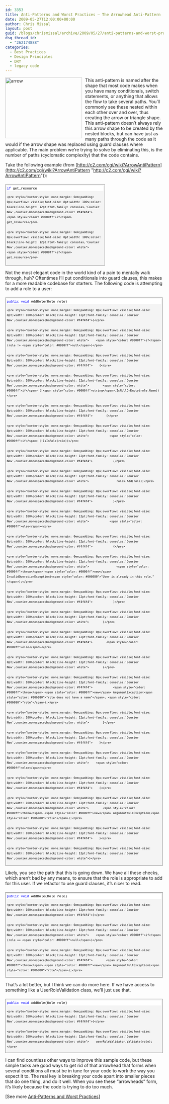 ```yaml
---
id: 3353
title: Anti-Patterns and Worst Practices – The Arrowhead Anti-Pattern
date: 2009-05-27T12:00:00+00:00
author: Chris Missal
layout: post
guid: /blogs/chrismissal/archive/2009/05/27/anti-patterns-and-worst-practices-the-arrowhead-anti-pattern.aspx
dsq_thread_id:
  - "262174888"
categories:
  - Best Practices
  - Design Principles
  - DRY
  - legacy code
---
```

[<img style="border-top-width: 0px;border-left-width: 0px;border-bottom-width: 0px;margin: 0px 10px 0px 0px;border-right-width: 0px" alt="arrow" src="//lostechies.com/chrismissal/files/2011/03/arrow_thumb_093FEC00.jpg" width="244" align="left" border="0" height="193" />](//lostechies.com/chrismissal/files/2011/03/arrow_59824380.jpg)

This anti-pattern is named after the shape that most code makes when you have many conditionals, switch statements, or anything that allows the flow to take several paths. You&rsquo;ll commonly see these nested within each other over and over, thus creating the arrow or triangle shape. This anti-pattern doesn&rsquo;t always rely this arrow shape to be created by the nested blocks, but can have just as many paths through the code as it would if the arrow shape was replaced using guard clauses where applicable. The main problem we&rsquo;re trying to solve by eliminating this, is the number of paths (cyclomatic complexity) that the code contains.

Take the following example (from [http://c2.com/cgi/wiki?ArrowAntiPattern](http://c2.com/cgi/wiki?ArrowAntiPattern "http://c2.com/cgi/wiki?ArrowAntiPattern")):

<div style="border: 1px solid gray;margin: 20px 0px 10px;padding: 4px;overflow: auto;font-size: 8pt;width: 60.98%;cursor: text;line-height: 12pt;font-family: consolas,'Courier New',courier,monospace;height: 248px;background-color: #f4f4f4">
  <div style="border-style: none;padding: 0px;overflow: visible;font-size: 8pt;width: 100%;color: black;line-height: 12pt;font-family: consolas,'Courier New',courier,monospace;background-color: #f4f4f4">
    <pre style="border-style: none;margin: 0em;padding: 0px;overflow: visible;font-size: 8pt;width: 100%;color: black;line-height: 12pt;font-family: consolas,'Courier New',courier,monospace;background-color: white"><span style="color: #0000ff">if</span> get_resource</pre>
    
    <pre style="border-style: none;margin: 0em;padding: 0px;overflow: visible;font-size: 8pt;width: 100%;color: black;line-height: 12pt;font-family: consolas,'Courier New',courier,monospace;background-color: #f4f4f4">    <span style="color: #0000ff">if</span> get_resource</pre>
    
    <pre style="border-style: none;margin: 0em;padding: 0px;overflow: visible;font-size: 8pt;width: 100%;color: black;line-height: 12pt;font-family: consolas,'Courier New',courier,monospace;background-color: white">        <span style="color: #0000ff">if</span> get_resource</pre>
    
    <pre style="border-style: none;margin: 0em;padding: 0px;overflow: visible;font-size: 8pt;width: 100%;color: black;line-height: 12pt;font-family: consolas,'Courier New',courier,monospace;background-color: #f4f4f4">            <span style="color: #0000ff">if</span> get_resource</pre>
    
    <pre style="border-style: none;margin: 0em;padding: 0px;overflow: visible;font-size: 8pt;width: 100%;color: black;line-height: 12pt;font-family: consolas,'Courier New',courier,monospace;background-color: white">                <span style="color: #0000ff">do</span> something</pre>
    
    <pre style="border-style: none;margin: 0em;padding: 0px;overflow: visible;font-size: 8pt;width: 100%;color: black;line-height: 12pt;font-family: consolas,'Courier New',courier,monospace;background-color: #f4f4f4">                free_resource</pre>
    
    <pre style="border-style: none;margin: 0em;padding: 0px;overflow: visible;font-size: 8pt;width: 100%;color: black;line-height: 12pt;font-family: consolas,'Courier New',courier,monospace;background-color: white">            <span style="color: #0000ff">else</span></pre>
    
    <pre style="border-style: none;margin: 0em;padding: 0px;overflow: visible;font-size: 8pt;width: 100%;color: black;line-height: 12pt;font-family: consolas,'Courier New',courier,monospace;background-color: #f4f4f4">                error_path</pre>
    
    <pre style="border-style: none;margin: 0em;padding: 0px;overflow: visible;font-size: 8pt;width: 100%;color: black;line-height: 12pt;font-family: consolas,'Courier New',courier,monospace;background-color: white">            <span style="color: #0000ff">endif</span></pre>
    
    <pre style="border-style: none;margin: 0em;padding: 0px;overflow: visible;font-size: 8pt;width: 100%;color: black;line-height: 12pt;font-family: consolas,'Courier New',courier,monospace;background-color: #f4f4f4">            free_resource</pre>
    
    <pre style="border-style: none;margin: 0em;padding: 0px;overflow: visible;font-size: 8pt;width: 100%;color: black;line-height: 12pt;font-family: consolas,'Courier New',courier,monospace;background-color: white">        <span style="color: #0000ff">else</span></pre>
    
    <pre style="border-style: none;margin: 0em;padding: 0px;overflow: visible;font-size: 8pt;width: 100%;color: black;line-height: 12pt;font-family: consolas,'Courier New',courier,monospace;background-color: #f4f4f4">            error_path</pre>
    
    <pre style="border-style: none;margin: 0em;padding: 0px;overflow: visible;font-size: 8pt;width: 100%;color: black;line-height: 12pt;font-family: consolas,'Courier New',courier,monospace;background-color: white">        <span style="color: #0000ff">endif</span></pre>
    
    <pre style="border-style: none;margin: 0em;padding: 0px;overflow: visible;font-size: 8pt;width: 100%;color: black;line-height: 12pt;font-family: consolas,'Courier New',courier,monospace;background-color: #f4f4f4">        free_resource</pre>
    
    <pre style="border-style: none;margin: 0em;padding: 0px;overflow: visible;font-size: 8pt;width: 100%;color: black;line-height: 12pt;font-family: consolas,'Courier New',courier,monospace;background-color: white">    <span style="color: #0000ff">else</span></pre>
    
    <pre style="border-style: none;margin: 0em;padding: 0px;overflow: visible;font-size: 8pt;width: 100%;color: black;line-height: 12pt;font-family: consolas,'Courier New',courier,monospace;background-color: #f4f4f4">        error_path</pre>
    
    <pre style="border-style: none;margin: 0em;padding: 0px;overflow: visible;font-size: 8pt;width: 100%;color: black;line-height: 12pt;font-family: consolas,'Courier New',courier,monospace;background-color: white">    <span style="color: #0000ff">endif</span></pre>
    
    <pre style="border-style: none;margin: 0em;padding: 0px;overflow: visible;font-size: 8pt;width: 100%;color: black;line-height: 12pt;font-family: consolas,'Courier New',courier,monospace;background-color: #f4f4f4">    free_resource </pre>
    
    <pre style="border-style: none;margin: 0em;padding: 0px;overflow: visible;font-size: 8pt;width: 100%;color: black;line-height: 12pt;font-family: consolas,'Courier New',courier,monospace;background-color: white"><span style="color: #0000ff">else</span></pre>
    
    <pre style="border-style: none;margin: 0em;padding: 0px;overflow: visible;font-size: 8pt;width: 100%;color: black;line-height: 12pt;font-family: consolas,'Courier New',courier,monospace;background-color: #f4f4f4">    error_path</pre>
    
    <pre style="border-style: none;margin: 0em;padding: 0px;overflow: visible;font-size: 8pt;width: 100%;color: black;line-height: 12pt;font-family: consolas,'Courier New',courier,monospace;background-color: white"><span style="color: #0000ff">endif</span></pre>
  </div>
</div>

Not the most elegant code in the world kind of a pain to mentally walk through, huh? Oftentimes I&rsquo;ll put conditionals into guard clauses, this makes for a more readable codebase for starters. The following code is attempting to add a role to a user:

<div style="border: 1px solid gray;margin: 20px 0px 10px;padding: 4px;overflow: auto;font-size: 8pt;width: 97.5%;cursor: text;line-height: 12pt;font-family: consolas,'Courier New',courier,monospace;background-color: #f4f4f4">
  <div style="border-style: none;padding: 0px;overflow: visible;font-size: 8pt;width: 100%;color: black;line-height: 12pt;font-family: consolas,'Courier New',courier,monospace;background-color: #f4f4f4">
    <pre style="border-style: none;margin: 0em;padding: 0px;overflow: visible;font-size: 8pt;width: 100%;color: black;line-height: 12pt;font-family: consolas,'Courier New',courier,monospace;background-color: white"><span style="color: #0000ff">public</span> <span style="color: #0000ff">void</span> AddRole(Role role)</pre>
    
    <pre style="border-style: none;margin: 0em;padding: 0px;overflow: visible;font-size: 8pt;width: 100%;color: black;line-height: 12pt;font-family: consolas,'Courier New',courier,monospace;background-color: #f4f4f4">{</pre>
    
    <pre style="border-style: none;margin: 0em;padding: 0px;overflow: visible;font-size: 8pt;width: 100%;color: black;line-height: 12pt;font-family: consolas,'Courier New',courier,monospace;background-color: white">    <span style="color: #0000ff">if</span> (role != <span style="color: #0000ff">null</span>)</pre>
    
    <pre style="border-style: none;margin: 0em;padding: 0px;overflow: visible;font-size: 8pt;width: 100%;color: black;line-height: 12pt;font-family: consolas,'Courier New',courier,monospace;background-color: #f4f4f4">    {</pre>
    
    <pre style="border-style: none;margin: 0em;padding: 0px;overflow: visible;font-size: 8pt;width: 100%;color: black;line-height: 12pt;font-family: consolas,'Courier New',courier,monospace;background-color: white">        <span style="color: #0000ff">if</span> (!<span style="color: #0000ff">string</span>.IsNullOrEmpty(role.Name))</pre>
    
    <pre style="border-style: none;margin: 0em;padding: 0px;overflow: visible;font-size: 8pt;width: 100%;color: black;line-height: 12pt;font-family: consolas,'Courier New',courier,monospace;background-color: #f4f4f4">        {</pre>
    
    <pre style="border-style: none;margin: 0em;padding: 0px;overflow: visible;font-size: 8pt;width: 100%;color: black;line-height: 12pt;font-family: consolas,'Courier New',courier,monospace;background-color: white">            <span style="color: #0000ff">if</span> (!IsInRole(role))</pre>
    
    <pre style="border-style: none;margin: 0em;padding: 0px;overflow: visible;font-size: 8pt;width: 100%;color: black;line-height: 12pt;font-family: consolas,'Courier New',courier,monospace;background-color: #f4f4f4">            {</pre>
    
    <pre style="border-style: none;margin: 0em;padding: 0px;overflow: visible;font-size: 8pt;width: 100%;color: black;line-height: 12pt;font-family: consolas,'Courier New',courier,monospace;background-color: white">                roles.Add(role);</pre>
    
    <pre style="border-style: none;margin: 0em;padding: 0px;overflow: visible;font-size: 8pt;width: 100%;color: black;line-height: 12pt;font-family: consolas,'Courier New',courier,monospace;background-color: #f4f4f4">            }</pre>
    
    <pre style="border-style: none;margin: 0em;padding: 0px;overflow: visible;font-size: 8pt;width: 100%;color: black;line-height: 12pt;font-family: consolas,'Courier New',courier,monospace;background-color: white">            <span style="color: #0000ff">else</span></pre>
    
    <pre style="border-style: none;margin: 0em;padding: 0px;overflow: visible;font-size: 8pt;width: 100%;color: black;line-height: 12pt;font-family: consolas,'Courier New',courier,monospace;background-color: #f4f4f4">            {</pre>
    
    <pre style="border-style: none;margin: 0em;padding: 0px;overflow: visible;font-size: 8pt;width: 100%;color: black;line-height: 12pt;font-family: consolas,'Courier New',courier,monospace;background-color: white">                <span style="color: #0000ff">throw</span> <span style="color: #0000ff">new</span> InvalidOperationException(<span style="color: #006080">"User is already in this role."</span>);</pre>
    
    <pre style="border-style: none;margin: 0em;padding: 0px;overflow: visible;font-size: 8pt;width: 100%;color: black;line-height: 12pt;font-family: consolas,'Courier New',courier,monospace;background-color: #f4f4f4">            }</pre>
    
    <pre style="border-style: none;margin: 0em;padding: 0px;overflow: visible;font-size: 8pt;width: 100%;color: black;line-height: 12pt;font-family: consolas,'Courier New',courier,monospace;background-color: white">        }</pre>
    
    <pre style="border-style: none;margin: 0em;padding: 0px;overflow: visible;font-size: 8pt;width: 100%;color: black;line-height: 12pt;font-family: consolas,'Courier New',courier,monospace;background-color: #f4f4f4">        <span style="color: #0000ff">else</span></pre>
    
    <pre style="border-style: none;margin: 0em;padding: 0px;overflow: visible;font-size: 8pt;width: 100%;color: black;line-height: 12pt;font-family: consolas,'Courier New',courier,monospace;background-color: white">        {</pre>
    
    <pre style="border-style: none;margin: 0em;padding: 0px;overflow: visible;font-size: 8pt;width: 100%;color: black;line-height: 12pt;font-family: consolas,'Courier New',courier,monospace;background-color: #f4f4f4">            <span style="color: #0000ff">throw</span> <span style="color: #0000ff">new</span> ArgumentException(<span style="color: #006080">"role does not have a name"</span>, <span style="color: #006080">"role"</span>);</pre>
    
    <pre style="border-style: none;margin: 0em;padding: 0px;overflow: visible;font-size: 8pt;width: 100%;color: black;line-height: 12pt;font-family: consolas,'Courier New',courier,monospace;background-color: white">        }</pre>
    
    <pre style="border-style: none;margin: 0em;padding: 0px;overflow: visible;font-size: 8pt;width: 100%;color: black;line-height: 12pt;font-family: consolas,'Courier New',courier,monospace;background-color: #f4f4f4">    }</pre>
    
    <pre style="border-style: none;margin: 0em;padding: 0px;overflow: visible;font-size: 8pt;width: 100%;color: black;line-height: 12pt;font-family: consolas,'Courier New',courier,monospace;background-color: white">    <span style="color: #0000ff">else</span></pre>
    
    <pre style="border-style: none;margin: 0em;padding: 0px;overflow: visible;font-size: 8pt;width: 100%;color: black;line-height: 12pt;font-family: consolas,'Courier New',courier,monospace;background-color: #f4f4f4">    {</pre>
    
    <pre style="border-style: none;margin: 0em;padding: 0px;overflow: visible;font-size: 8pt;width: 100%;color: black;line-height: 12pt;font-family: consolas,'Courier New',courier,monospace;background-color: white">        <span style="color: #0000ff">throw</span> <span style="color: #0000ff">new</span> ArgumentNullException(<span style="color: #006080">"role"</span>);</pre>
    
    <pre style="border-style: none;margin: 0em;padding: 0px;overflow: visible;font-size: 8pt;width: 100%;color: black;line-height: 12pt;font-family: consolas,'Courier New',courier,monospace;background-color: #f4f4f4">    }</pre>
    
    <pre style="border-style: none;margin: 0em;padding: 0px;overflow: visible;font-size: 8pt;width: 100%;color: black;line-height: 12pt;font-family: consolas,'Courier New',courier,monospace;background-color: white">}</pre>
  </div>
</div>

Likely, you see the path that this is going down. We have all these checks, which aren&rsquo;t bad by any means, to ensure that the role is appropriate to add for this user. If we refactor to use guard clauses, it&rsquo;s nicer to read.

<div style="border: 1px solid gray;margin: 20px 0px 10px;padding: 4px;overflow: auto;font-size: 8pt;width: 97.5%;cursor: text;line-height: 12pt;font-family: consolas,'Courier New',courier,monospace;height: 261px;background-color: #f4f4f4">
  <div style="border-style: none;padding: 0px;overflow: visible;font-size: 8pt;width: 100%;color: black;line-height: 12pt;font-family: consolas,'Courier New',courier,monospace;background-color: #f4f4f4">
    <pre style="border-style: none;margin: 0em;padding: 0px;overflow: visible;font-size: 8pt;width: 100%;color: black;line-height: 12pt;font-family: consolas,'Courier New',courier,monospace;background-color: white"><span style="color: #0000ff">public</span> <span style="color: #0000ff">void</span> AddRole(Role role)</pre>
    
    <pre style="border-style: none;margin: 0em;padding: 0px;overflow: visible;font-size: 8pt;width: 100%;color: black;line-height: 12pt;font-family: consolas,'Courier New',courier,monospace;background-color: #f4f4f4">{</pre>
    
    <pre style="border-style: none;margin: 0em;padding: 0px;overflow: visible;font-size: 8pt;width: 100%;color: black;line-height: 12pt;font-family: consolas,'Courier New',courier,monospace;background-color: white">    <span style="color: #0000ff">if</span> (role == <span style="color: #0000ff">null</span>)</pre>
    
    <pre style="border-style: none;margin: 0em;padding: 0px;overflow: visible;font-size: 8pt;width: 100%;color: black;line-height: 12pt;font-family: consolas,'Courier New',courier,monospace;background-color: #f4f4f4">        <span style="color: #0000ff">throw</span> <span style="color: #0000ff">new</span> ArgumentNullException(<span style="color: #006080">"role"</span>);</pre>
    
    <pre style="border-style: none;margin: 0em;padding: 0px;overflow: visible;font-size: 8pt;width: 100%;color: black;line-height: 12pt;font-family: consolas,'Courier New',courier,monospace;background-color: white">&nbsp;</pre>
    
    <pre style="border-style: none;margin: 0em;padding: 0px;overflow: visible;font-size: 8pt;width: 100%;color: black;line-height: 12pt;font-family: consolas,'Courier New',courier,monospace;background-color: #f4f4f4">    <span style="color: #0000ff">if</span> (<span style="color: #0000ff">string</span>.IsNullOrEmpty(role.Name))</pre>
    
    <pre style="border-style: none;margin: 0em;padding: 0px;overflow: visible;font-size: 8pt;width: 100%;color: black;line-height: 12pt;font-family: consolas,'Courier New',courier,monospace;background-color: white">        <span style="color: #0000ff">throw</span> <span style="color: #0000ff">new</span> ArgumentException(<span style="color: #006080">"role does not have a name"</span>, <span style="color: #006080">"role"</span>);</pre>
    
    <pre style="border-style: none;margin: 0em;padding: 0px;overflow: visible;font-size: 8pt;width: 100%;color: black;line-height: 12pt;font-family: consolas,'Courier New',courier,monospace;background-color: #f4f4f4">&nbsp;</pre>
    
    <pre style="border-style: none;margin: 0em;padding: 0px;overflow: visible;font-size: 8pt;width: 100%;color: black;line-height: 12pt;font-family: consolas,'Courier New',courier,monospace;background-color: white">    <span style="color: #0000ff">if</span> (IsInRole(role))</pre>
    
    <pre style="border-style: none;margin: 0em;padding: 0px;overflow: visible;font-size: 8pt;width: 100%;color: black;line-height: 12pt;font-family: consolas,'Courier New',courier,monospace;background-color: #f4f4f4">        <span style="color: #0000ff">throw</span> <span style="color: #0000ff">new</span> InvalidOperationException(<span style="color: #006080">"User is already in this role."</span>);</pre>
    
    <pre style="border-style: none;margin: 0em;padding: 0px;overflow: visible;font-size: 8pt;width: 100%;color: black;line-height: 12pt;font-family: consolas,'Courier New',courier,monospace;background-color: white">&nbsp;</pre>
    
    <pre style="border-style: none;margin: 0em;padding: 0px;overflow: visible;font-size: 8pt;width: 100%;color: black;line-height: 12pt;font-family: consolas,'Courier New',courier,monospace;background-color: #f4f4f4">    roles.Add(role);</pre>
    
    <pre style="border-style: none;margin: 0em;padding: 0px;overflow: visible;font-size: 8pt;width: 100%;color: black;line-height: 12pt;font-family: consolas,'Courier New',courier,monospace;background-color: white">}</pre>
  </div>
</div>

That&rsquo;s a lot better, but I think we can do more here. If we have access to something like a UserRoleValidation class, we&rsquo;ll just use that.

<div style="border: 1px solid gray;margin: 20px 0px 10px;padding: 4px;overflow: auto;font-size: 8pt;width: 97.5%;cursor: text;line-height: 12pt;font-family: consolas,'Courier New',courier,monospace;height: 162px;background-color: #f4f4f4">
  <div style="border-style: none;padding: 0px;overflow: visible;font-size: 8pt;width: 100%;color: black;line-height: 12pt;font-family: consolas,'Courier New',courier,monospace;background-color: #f4f4f4">
    <pre style="border-style: none;margin: 0em;padding: 0px;overflow: visible;font-size: 8pt;width: 100%;color: black;line-height: 12pt;font-family: consolas,'Courier New',courier,monospace;background-color: white"><span style="color: #0000ff">public</span> <span style="color: #0000ff">void</span> AddRole(Role role)</pre>
    
    <pre style="border-style: none;margin: 0em;padding: 0px;overflow: visible;font-size: 8pt;width: 100%;color: black;line-height: 12pt;font-family: consolas,'Courier New',courier,monospace;background-color: #f4f4f4">{</pre>
    
    <pre style="border-style: none;margin: 0em;padding: 0px;overflow: visible;font-size: 8pt;width: 100%;color: black;line-height: 12pt;font-family: consolas,'Courier New',courier,monospace;background-color: white">    userRoleValidator.Validate(role);</pre>
    
    <pre style="border-style: none;margin: 0em;padding: 0px;overflow: visible;font-size: 8pt;width: 100%;color: black;line-height: 12pt;font-family: consolas,'Courier New',courier,monospace;background-color: #f4f4f4">&nbsp;</pre>
    
    <pre style="border-style: none;margin: 0em;padding: 0px;overflow: visible;font-size: 8pt;width: 100%;color: black;line-height: 12pt;font-family: consolas,'Courier New',courier,monospace;background-color: white">    <span style="color: #0000ff">if</span> (IsInRole(role))</pre>
    
    <pre style="border-style: none;margin: 0em;padding: 0px;overflow: visible;font-size: 8pt;width: 100%;color: black;line-height: 12pt;font-family: consolas,'Courier New',courier,monospace;background-color: #f4f4f4">        <span style="color: #0000ff">throw</span> <span style="color: #0000ff">new</span> InvalidOperationException(<span style="color: #006080">"User is already in this role."</span>);</pre>
    
    <pre style="border-style: none;margin: 0em;padding: 0px;overflow: visible;font-size: 8pt;width: 100%;color: black;line-height: 12pt;font-family: consolas,'Courier New',courier,monospace;background-color: white">&nbsp;</pre>
    
    <pre style="border-style: none;margin: 0em;padding: 0px;overflow: visible;font-size: 8pt;width: 100%;color: black;line-height: 12pt;font-family: consolas,'Courier New',courier,monospace;background-color: #f4f4f4">    roles.Add(role);</pre>
    
    <pre style="border-style: none;margin: 0em;padding: 0px;overflow: visible;font-size: 8pt;width: 100%;color: black;line-height: 12pt;font-family: consolas,'Courier New',courier,monospace;background-color: white">}</pre>
  </div>
</div>

I can find countless other ways to improve this sample code, but these simple tasks are good ways to get rid of that arrowhead that forms when several conditions all must be in tune for your code to work the way you expect it to. The real key is breaking your code apart into smaller pieces that do one thing, and do it well. When you see these &ldquo;arrowheads&rdquo; form, it&rsquo;s likely because the code is trying to do too much.

[See more <a href="/blogs/chrismissal/archive/2009/05/25/anti-patterns-and-worst-practices-you-re-doing-it-wrong.aspx" target="_self">Anti-Patterns and Worst Practices</a>]